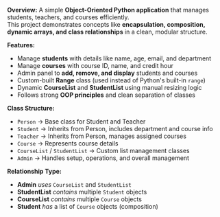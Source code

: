 **Overview:**
A simple **Object-Oriented Python application** that manages students, teachers, and courses efficiently.  
This project demonstrates concepts like **encapsulation, composition, dynamic arrays, and class relationships** in a clean, modular structure.

**Features:**
 - Manage **students** with details like name, age, email, and department  
 - Manage **courses** with course ID, name, and credit hour  
 - Admin panel to **add, remove, and display** students and courses  
 - Custom-built **Range** class (used instead of Python's built-in `range`)  
 - Dynamic **CourseList** and **StudentList** using manual resizing logic  
 - Follows strong **OOP principles** and clean separation of classes

**Class Structure:**
 - `Person` → Base class for Student and Teacher  
 - `Student` → Inherits from Person, includes department and course info  
 - `Teacher` → Inherits from Person, manages assigned courses  
 - `Course` → Represents course details  
 - `CourseList` / `StudentList` → Custom list management classes  
 - `Admin` → Handles setup, operations, and overall management

**Relationship Type:**
 - **Admin** *uses* `CourseList` and `StudentList`
 - **StudentList** *contains* multiple `Student` objects  
 - **CourseList** *contains* multiple `Course` objects  
 - **Student** *has* a list of `Course` objects (composition)
